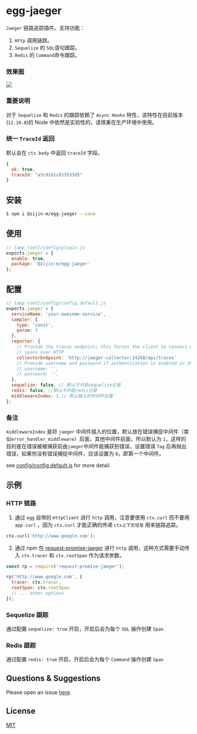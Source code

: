 # egg-jaeger

`Jaeger` 链路追踪插件。支持功能：

1. `Http` 调用链路。
2. `Sequelize` 的 `SQL`语句跟踪。
3. `Redis` 的 `Command`命令跟踪。

### 效果图

![](https://raw.githubusercontent.com/zijin-m/egg-jaeger/master/assets/jaeger.png)

### 重要说明

对于 `Sequelize` 和 `Redis` 的跟踪依赖了 `Async Hooks` 特性，该特性在目前版本(`12.10.0`)的 Node 中依然是实验性的，请慎重在生产环境中使用。

### 统一 `TraceId` 返回

默认会在 `ctx.body` 中返回 `traceId` 字段。

```js
{
  ok: true,
  traceId: "a3c92d1c813533d5"
}
```

## 安装

```bash
$ npm i @zijin-m/egg-jaeger --save
```

## 使用

```js
// {app_root}/config/plugin.js
exports.jaeger = {
  enable: true,
  package: '@zijin-m/egg-jaeger'
};
```

## 配置

```js
// {app_root}/config/config.default.js
exports.jaeger = {
  serviceName: 'your-awesome-service',
  sampler: {
    type: 'const',
    param: 1
  },
  reporter: {
    // Provide the traces endpoint; this forces the client to connect directly to the Collector and send
    // spans over HTTP
    collectorEndpoint: 'http://jaeger-collector:14268/api/traces'
    // Provide username and password if authentication is enabled in the Collector
    // username: '',
    // password: '',
  },
  sequelize: false, // 默认不开启sequelize记录
  redis: false, //默认不开启redis记录
  middlewareIndex: 1 // 默认插入的中间件位置
};
```

### 备注

`middlewareIndex` 是将 `jaeger` 中间件插入的位置，默认放在错误捕捉中间件（类似`error_handler_middleware`）后面，其他中间件前面，所以默认为 `1`，这样的目的是在错误被被捕获前由`jaeger`中间件能捕获到错误，设置错误 `Tag` 后再抛出错误，如果你没有错误捕捉中间件，应该设置为 `0`，即第一个中间件。

see [config/config.default.js](config/config.default.js) for more detail.

## 示例

### HTTP 链路

1. 通过 `egg` 自带的 `HttpClient` 进行 `http` 调用，注意要使用 `ctx.curl` 而不要用 `app.curl` ，因为 `ctx.curl` 才能正确的传递 `ctx上下文信息` 用来链路追踪。

```js
ctx.curl('http://www.google.com');
```

2. 通过 npm 包 [request-promise-jaeger](https://www.npmjs.com/package/request-promise-jaeger) 进行 `http` 调用，这种方式需要手动传入 `ctx.tracer` 和 `ctx.rootSpan` 作为请求参数。

```js
const rp = require('request-promise-jaeger');

rp('http://www.google.com', {
  tracer: ctx.tracer,
  rootSpan: ctx.rootSpan
  // ... other options
});
```

### Sequelize 跟踪

通过配置 `sequelize: true` 开启，开启后会为每个 `SQL` 操作创建 `Span`

### Redis 跟踪

通过配置 `redis: true` 开启，开启后会为每个 `Command` 操作创建 `Span`

## Questions & Suggestions

Please open an issue [here](https://github.com/eggjs/egg/issues).

## License

[MIT](LICENSE)
